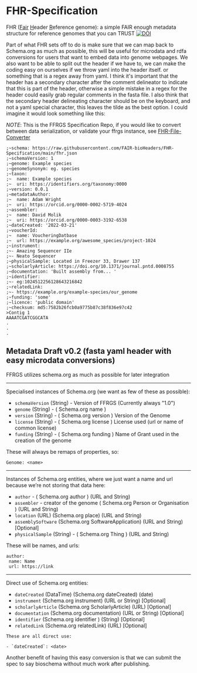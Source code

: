 # FHR-Specification
FHR (<u>Fair</u> <u>H</u>eader <u>R</u>eference genome): a simple FAIR enough metadata structure for reference genomes that you can TRUST
[![DOI](https://zenodo.org/badge/DOI/10.5281/zenodo.6762549.svg)](https://doi.org/10.5281/zenodo.6762549)

Part of what FHR sets off to do is make sure that we can map back to Schema.org as much as possible, this will be useful for microdata and rdfa conversions for users that want to embed data into genome webpages. We also want to be able to split out the header if we have to, we can make the coding easy on ourselves if we throw yaml into the header itself. or something that is a regex away from yaml. I think it's important that the header has a secondary character after the comment delineator to indicate that this is part of the header, otherwise a simple mistake in a regex for the header could easily grab regular comments in the fasta file. I also think that the secondary header delineating character should be on the keyboard, and not a yaml special character, this leaves the tilde as the best option. I could imagine it would look something like this:

_NOTE_: This is the FFRGS Specification Repo, if you would like to convert between data serialization, or validate your ffrgs instance, see [FHR-File-Converter](https://github.com/FAIR-bioHeaders/FHR-File-Converter)

```
;~schema: https://raw.githubusercontent.com/FAIR-bioHeaders/FHR-Specification/main/fhr.json
;~schemaVersion: 1
;~genome: Example species
;~genomeSynonym: eg. species
;~taxon:
;~  name: Example species
;~  uri: https://identifiers.org/taxonomy:0000
;~version: 0.0.1
;~metadataAuthor:
;~  name: Adam Wright
;~  uri: https://orcid.org/0000-0002-5719-4024
;~assembler:
;~  name: David Molik
;~  uri: https://orcid.org/0000-0003-3192-6538
;~dateCreated: '2022-03-21'
;~voucherId:
;~  name: VoucheringDatbase
;~  url: https://example.org/awesome_species/project-1024
;~instrument:
;~- Amazing Sequencer IIe
;~- Neato Sequencer
;~physicalSample: Located in Freezer 33, Drawer 137
;~scholarlyArticle: https://doi.org/10.1371/journal.pntd.0008755
;~documentation: 'Built assembly from... '
;~identifier:
;~- eg:1024512256128643216842
;~relatedLink:
;~- https://example.org/example-species/our_genome
;~funding: 'some'
;~licence: 'public domain'
;~checksum: md5:7582b26fcb0a9775b87c38f836e97c42
>Contig 1
AAAATCGATCGGCATA
.
.
.
``` 
 
## Metadata Draft v0.2 (fasta yaml header with easy microdata conversions)
FFRGS utilizes schema.org as much as possible for later integration

---
Specialised instances of Schema.org (we want as few of these as possible):
 
- `schemaVersion` (String) - Version of FFRGS (Currently always "1.0")
- `genome` (String) - ( Schema.org name )
- `version` (String) - ( Schema.org version ) Version of the Genome
- `license` (String) - ( Schema.org license ) License used (url or name of common license) 
- `funding` (String) - ( Schema.org funding ) Name of Grant used in the creation of the genome
 
These will always be remaps of properties, so:

``` 
Genome: <name>
```

---
Instances of Schema.org entities, where we just want a name and url because we’re not storing that data here: 
 
- `author` - ( Schema.org author ) (URL and String)
- `assembler` - creator of the genome ( Schema.org Person or Organisation ) (URL and String)
- `location` (URL) (Schema.org place)  (URL and String)
- `assemblySoftware` (Schema.org SoftwareApplication) (URL and String) [Optional]
- `physicalSample` (String) - ( Schema.org Thing ) (URL and String)

These will be names, and urls:

``` 
author: 
 name: Name
 url: https://link 
```

---
Direct use of Schema.org entities:
 
- `dateCreated` (DataTime) (Schema.org dateCreated) (date)
- `instrument` (Schema.org instrument) (URL or String) [Optional]
- `scholarlyArticle` (Schema.org ScholarlyArticle) (URL) [Optional]
- `documentation` (Schema.org documentation) (URL or String) [Optional]
- `identifier` (Schema.org identifier ) (String) [Optional]
- `relatedLink` (Schema.org relatedLink) (URL) [Optional]

``` 
These are all direct use:
 
- `dateCreated`: <date>
```

Another benefit of having this easy conversion is that we can submit the spec to say bioschema without much work after publishing. 

